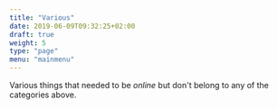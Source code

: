 ```yaml
---
title: "Various"
date: 2019-06-09T09:32:25+02:00
draft: true
weight: 5
type: "page"
menu: "mainmenu"
---
```


Various things that needed to be *online* but don't belong to any of the categories above.